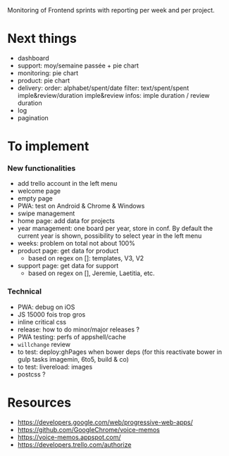 Monitoring of Frontend sprints with reporting per week and per project.

# Next things
- dashboard
- support: moy/semaine passée + pie chart
- monitoring: pie chart
- product: pie chart
- delivery:
    order: alphabet/spent/date
    filter: text/spent/spent imple&review/duration imple&review 
    infos: imple duration / review duration
- log
- pagination

# To implement
### New functionalities
- add trello account in the left menu
- welcome page
- empty page
- PWA: test on Android & Chrome & Windows
- swipe management
- home page: add data for projects
- year management: one board per year, store in conf. By default the current year is shown, possibility to select year in the left menu
- weeks: problem on  total not about 100%
- product page: get data for product
    - based on regex on []: templates, V3, V2
- support page: get data for support
    - based on regex on [], Jeremie, Laetitia, etc.

### Technical
- PWA: debug on iOS
- JS 15000 fois trop gros
- inline critical css
- release: how to do minor/major releases ?
- PWA testing: perfs of appshell/cache
- `willchange` review
- to test: deploy:ghPages when bower deps (for this reactivate bower in gulp tasks imagemin, 6to5, build & co)
- to test: livereload: images
- postcss ?


# Resources
- https://developers.google.com/web/progressive-web-apps/
- https://github.com/GoogleChrome/voice-memos
- https://voice-memos.appspot.com/
- https://developers.trello.com/authorize
